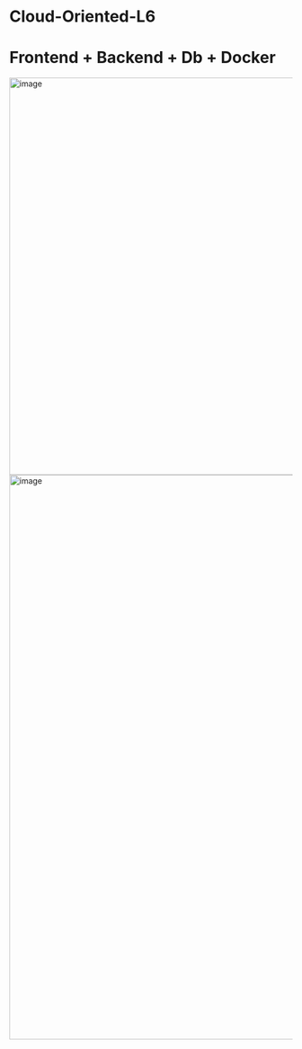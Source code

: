 # Cloud-Oriented-L6
# Frontend + Backend + Db + Docker
<img width="1083" height="707" alt="image" src="https://github.com/user-attachments/assets/a311b2a7-b25f-4eda-9b2e-5fc6f473b17f" />
<img width="1920" height="1005" alt="image" src="https://github.com/user-attachments/assets/b0683ea5-6fdb-4b0e-bd69-dec314c20c26" />


